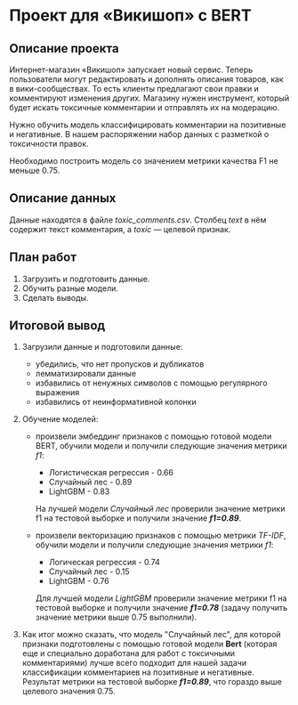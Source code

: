 # Проект для «Викишоп» c BERT
## Описание проекта
Интернет-магазин «Викишоп» запускает новый сервис. Теперь пользователи могут редактировать и дополнять описания товаров, как в вики-сообществах. То есть клиенты предлагают свои правки и комментируют изменения других. Магазину нужен инструмент, который будет искать токсичные комментарии и отправлять их на модерацию. 

Нужно обучить модель классифицировать комментарии на позитивные и негативные. В нашем распоряжении набор данных с разметкой о токсичности правок.

Необходимо построить модель со значением метрики качества F1 не меньше 0.75.
## Описание данных
Данные находятся в файле *toxic_comments.csv*. 
Столбец *text* в нём содержит текст комментария, а *toxic* — целевой признак.
## План работ
1. Загрузить и подготовить данные.
2. Обучить разные модели.
3. Сделать выводы.
## Итоговой вывод
1. Загрузили данные и подготовили данные:
    * убедились, что нет пропусков и дубликатов
    * лемматизировали данные
    * избавились от ненужных символов с помощью регулярного выражения
    * избавились от неинформативной колонки
2. Обучение моделей:
    * произвели эмбеддинг признаков с помощью готовой модели BERT, обучили модели и получили следующие значения метрики *f1*: 
        * Логистическая регрессия - 0.66
        * Случайный лес - 0.89
        * LightGBM - 0.83
        
        На лучшей модели *Случайный лес* проверили значение метрики f1 на тестовой выборке и получили значение ***f1=0.89***. 
    
    * произвели векторизацию признаков с помощью метрики *TF-IDF*, обучили модели и получили следующие значения метрики *f1*: 
        * Логическая регрессия - 0.74
        * Случайный лес - 0.15
        * LightGBM - 0.76
        
        
        Для лучшей модели *LightGBM* проверили значение метрики f1 на тестовой выборке и получили значение ***f1=0.78*** (задачу получить значение метрики выше 0.75 выполнили). 
        
3. Как итог можно сказать, что модель "Случайный лес", для которой признаки подготовлены с помощью готовой модели **Bert** (которая еще и специально доработана для работ с токсичными комментариями) лучше всего подходит для нашей задачи классификации комментариев на позитивные и негативные. Результат метрики на тестовой выборке ***f1=0.89***, что гораздо выше целевого значения 0.75. 
    
